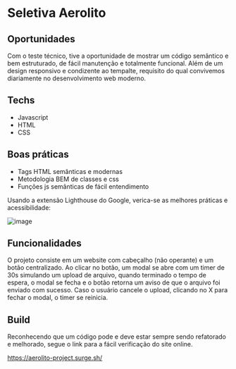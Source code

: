 # Seletiva Aerolito

## Oportunidades

Com o teste técnico, tive a oportunidade de mostrar um código semântico e bem estruturado, de fácil manutenção e totalmente funcional. Além de um design responsivo e condizente ao tempalte, requisito do qual convivemos diariamente no desenvolvimento web moderno.

## Techs

- Javascript
- HTML
- CSS

## Boas práticas
- Tags HTML semânticas e modernas
- Metodologia BEM de classes e css
- Funções js semânticas de fácil entendimento

Usando a extensão Lighthouse do Google, verica-se as melhores práticas e acessibilidade:

![image](https://user-images.githubusercontent.com/69217399/118370432-0a679780-b57e-11eb-8238-8c5e2ee35ba4.png)

## Funcionalidades

O projeto consiste em um website com cabeçalho (não operante) e um botão centralizado. Ao clicar no botão, um modal se abre com um timer de 30s simulando um upload de arquivo, quando terminado o tempo de espera, o modal se fecha e o botão retorna um aviso de que o arquivo foi enviado com sucesso. Caso o usuário cancele o upload, clicando no X para fechar o modal, o timer se reinicia.

## Build

Reconhecendo que um código pode e deve estar sempre sendo refatorado e melhorado, segue o link para a fácil verificação do site online.

https://aerolito-project.surge.sh/
